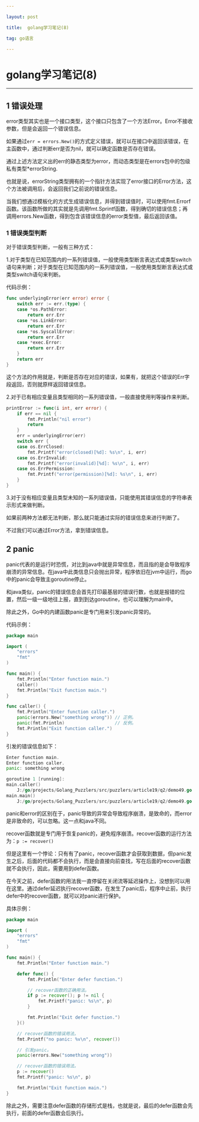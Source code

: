 ```yaml
---

layout: post

title:  golang学习笔记(8)

tag: go语言

---
```


# golang学习笔记(8)

---

## 1 错误处理

error类型其实也是一个接口类型，这个接口只包含了一个方法Error。Error不接收参数，但是会返回一个错误信息。

如果通过`err = errors.New()`的方式定义错误，就可以在接口中返回该错误，在主函数中，通过判断err是否为nil，就可以确定函数是否存在错误。

通过上述方法定义出的err的静态类型为error，而动态类型是在errors包中的包级私有类型*errorString.

也就是说，errorString类型拥有的一个指针方法实现了error接口的Error方法，这个方法被调用后，会返回我们之前说的错误信息。

当我们想通过模板化的方式生成错误信息，并得到错误值时，可以使用fmt.Errorf函数。该函数所做的其实就是先调用fmt.Sprintf函数，得到确切的错误信息；再调用errors.New函数，得到包含该错误信息的error类型值，最后返回该值。

### 1 错误类型判断

对于错误类型判断，一般有三种方式：

1.对于类型在已知范围内的一系列错误值，一般使用类型断言表达式或类型switch语句来判断；对于类型在已知范围内的一系列错误值，一般使用类型断言表达式或类型switch语句来判断。

代码示例：

```go
func underlyingError(err error) error {
    switch err := err.(type) {
    case *os.PathError:
        return err.Err
    case *os.LinkError:
        return err.Err
    case *os.SyscallError:
        return err.Err
    case *exec.Error:
        return err.Err
    }
    return err
}
````

这个方法的作用就是，判断是否存在对应的错误，如果有，就把这个错误的Err字段返回，否则就原样返回错误信息。

2.对于已有相应变量且类型相同的一系列错误值，一般直接使用判等操作来判断。

```go
printError := func(i int, err error) {
    if err == nil {
        fmt.Println("nil error")
        return
    }
    err = underlyingError(err)
    switch err {
    case os.ErrClosed:
        fmt.Printf("error(closed)[%d]: %s\n", i, err)
    case os.ErrInvalid:
        fmt.Printf("error(invalid)[%d]: %s\n", i, err)
    case os.ErrPermission:
        fmt.Printf("error(permission)[%d]: %s\n", i, err)
    }
}
```

3.对于没有相应变量且类型未知的一系列错误值，只能使用其错误信息的字符串表示形式来做判断。

如果前两种方法都无法判断，那么就只能通过实际的错误信息来进行判断了。

不过我们可以通过Error方法，拿到错误信息。

## 2 panic

panic代表的是运行时恐慌，对比到java中就是异常信息，而且指的是会导致程序崩溃的异常信息。在java中此类信息只会抛出异常，程序依旧在jvm中运行，而go中的panic会导致主goroutine停止。

和java类似，panic的错误信息会首先打印最基层的错误行数，也就是报错的位置，然后一级一级地往上报，直到到达goroutine，也可以理解为main中。

除此之外，Go中的内建函数panic是专门用来引发panic异常的。

代码示例：

```go
package main

import (
	"errors"
	"fmt"
)

func main() {
	fmt.Println("Enter function main.")
	caller()
	fmt.Println("Exit function main.")
}

func caller() {
	fmt.Println("Enter function caller.")
	panic(errors.New("something wrong")) // 正例。
	panic(fmt.Println)                   // 反例。
	fmt.Println("Exit function caller.")
}
```

引发的错误信息如下：

```go
Enter function main.
Enter function caller.
panic: something wrong

goroutine 1 [running]:
main.caller()
	J:/go/projects/Golang_Puzzlers/src/puzzlers/article19/q2/demo49.go:16 +0xc5
main.main()
	J:/go/projects/Golang_Puzzlers/src/puzzlers/article19/q2/demo49.go:10 +0x8a
```

panic和error的区别在于，panic导致的异常会导致程序崩溃，是致命的，而error是非致命的，可以忽略。这一点和java不同。

recover函数就是专门用于恢复panic的，避免程序崩溃。recover函数的运行方法为：`p := recover()`

但是这里有一个悖论：只有有了panic，recover函数才会获取到数据，但panic发生之后，后面的代码都不会执行，而是会直接向前查找，写在后面的recover函数就不会执行，因此，需要用到defer函数。

在今天之前，defer函数的用法我一直停留在关闭流等延迟操作上，没想到可以用在这里。通过defer延迟执行recover函数，在发生了panic后，程序中止前，执行defer中的recover函数，就可以对panic进行保护。

具体示例：

```go
package main

import (
	"errors"
	"fmt"
)

func main() {
	fmt.Println("Enter function main.")

	defer func() {
		fmt.Println("Enter defer function.")

		// recover函数的正确用法。
		if p := recover(); p != nil {
			fmt.Printf("panic: %s\n", p)
		}

		fmt.Println("Exit defer function.")
	}()

	// recover函数的错误用法。
	fmt.Printf("no panic: %v\n", recover())

	// 引发panic。
	panic(errors.New("something wrong"))

	// recover函数的错误用法。
	p := recover()
	fmt.Printf("panic: %s\n", p)

	fmt.Println("Exit function main.")
}
```

除此之外，需要注意defer函数的存储形式是栈，也就是说，最后的defer函数会先执行，前面的defer函数会后执行。

